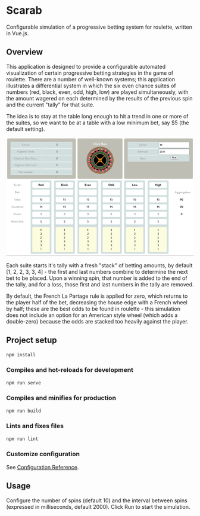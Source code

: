 # Scarab

Configurable simulation of a progressive betting system for roulette, written in Vue.js.


## Overview

This application is designed to provide a configurable automated visualization of certain progressive betting strategies in the game of roulette. There are a number of well-known systems; this application illustrates a differential system in which the six even chance suites of numbers (red, black, even, odd, high, low) are played simultaneously, with the amount wagered on each determined by the results of the previous spin and the current "tally" for that suite.

The idea is to stay at the table long enough to hit a trend in one or more of the suites, so we want to be at a table with a low minimum bet, say $5 (the default setting).

![start](start.png)

Each suite starts it's tally with a fresh "stack" of betting amounts, by default [1, 2, 2, 3, 3, 4] - the first and last numbers combine to determine the next bet to be placed. Upon a winning spin, that number is added to the end of the tally, and for a loss, those first and last numbers in the tally are removed.

By default, the French La Partage rule is applied for zero, which returns to the player half of the bet, decreasing the house edge with a French wheel by half; these are the best odds to be found in roulette - this simulation does not include an option for an American style wheel (which adds a double-zero) because the odds are stacked too heavily against the player.


## Project setup
```
npm install
```

### Compiles and hot-reloads for development
```
npm run serve
```

### Compiles and minifies for production
```
npm run build
```

### Lints and fixes files
```
npm run lint
```

### Customize configuration
See [Configuration Reference](https://cli.vuejs.org/config/).


## Usage

Configure the number of spins (default 10) and the interval between spins (expressed in milliseconds, default 2000). Click Run to start the simulation.

